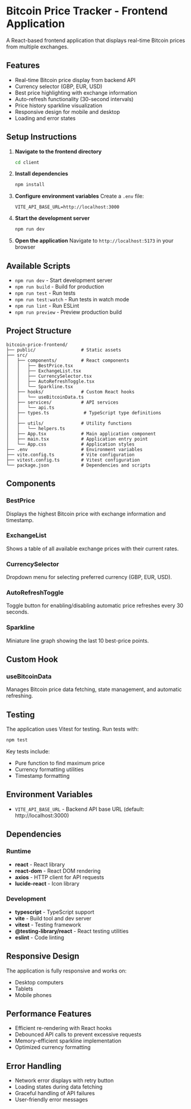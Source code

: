 # Bitcoin Price Tracker - Frontend Application

A React-based frontend application that displays real-time Bitcoin prices from multiple exchanges.

## Features

- Real-time Bitcoin price display from backend API
- Currency selector (GBP, EUR, USD)
- Best price highlighting with exchange information
- Auto-refresh functionality (30-second intervals)
- Price history sparkline visualization
- Responsive design for mobile and desktop
- Loading and error states

## Setup Instructions

1. **Navigate to the frontend directory**

   ```bash
   cd client
   ```

2. **Install dependencies**

   ```bash
   npm install
   ```

3. **Configure environment variables**
   Create a `.env` file:

   ```env
   VITE_API_BASE_URL=http://localhost:3000
   ```

4. **Start the development server**

   ```bash
   npm run dev
   ```

5. **Open the application**
   Navigate to `http://localhost:5173` in your browser

## Available Scripts

- `npm run dev` - Start development server
- `npm run build` - Build for production
- `npm run test` - Run tests
- `npm run test:watch` - Run tests in watch mode
- `npm run lint` - Run ESLint
- `npm run preview` - Preview production build

## Project Structure

```
bitcoin-price-frontend/
├── public/                 # Static assets
├── src/
│   ├── components/         # React components
│   │   ├── BestPrice.tsx
│   │   ├── ExchangeList.tsx
│   │   ├── CurrencySelector.tsx
│   │   ├── AutoRefreshToggle.tsx
│   │   └── Sparkline.tsx
│   ├── hooks/              # Custom React hooks
│   │   └── useBitcoinData.ts
│   ├── services/           # API services
│   │   └── api.ts
│   ├── types.ts             # TypeScript type definitions
│   │  
│   ├── utils/              # Utility functions
│   │   └── helpers.ts
│   ├── App.tsx             # Main application component
│   ├── main.tsx            # Application entry point
│   └── App.css             # Application styles
├── .env                    # Environment variables
├── vite.config.ts          # Vite configuration
├── vitest.config.ts        # Vitest configuration
└── package.json            # Dependencies and scripts
```

## Components

### BestPrice

Displays the highest Bitcoin price with exchange information and timestamp.

### ExchangeList

Shows a table of all available exchange prices with their current rates.

### CurrencySelector

Dropdown menu for selecting preferred currency (GBP, EUR, USD).

### AutoRefreshToggle

Toggle button for enabling/disabling automatic price refreshes every 30 seconds.

### Sparkline

Miniature line graph showing the last 10 best-price points.

## Custom Hook

### useBitcoinData

Manages Bitcoin price data fetching, state management, and automatic refreshing.

## Testing

The application uses Vitest for testing. Run tests with:

```bash
npm test
```

Key tests include:

- Pure function to find maximum price
- Currency formatting utilities
- Timestamp formatting

## Environment Variables

- `VITE_API_BASE_URL` - Backend API base URL (default: http://localhost:3000)

## Dependencies

### Runtime

- **react** - React library
- **react-dom** - React DOM rendering
- **axios** - HTTP client for API requests
- **lucide-react** - Icon library

### Development

- **typescript** - TypeScript support
- **vite** - Build tool and dev server
- **vitest** - Testing framework
- **@testing-library/react** - React testing utilities
- **eslint** - Code linting

## Responsive Design

The application is fully responsive and works on:

- Desktop computers
- Tablets
- Mobile phones

## Performance Features

- Efficient re-rendering with React hooks
- Debounced API calls to prevent excessive requests
- Memory-efficient sparkline implementation
- Optimized currency formatting

## Error Handling

- Network error displays with retry button
- Loading states during data fetching
- Graceful handling of API failures
- User-friendly error messages
